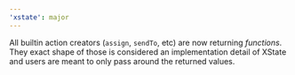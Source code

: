 ```yaml
---
'xstate': major
---
```


All builtin action creators (`assign`, `sendTo`, etc) are now returning _functions_. They exact shape of those is considered an implementation detail of XState and users are meant to only pass around the returned values.
